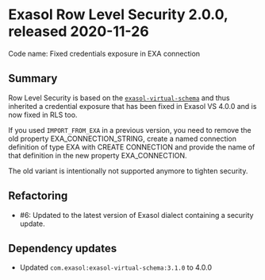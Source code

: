 # Exasol Row Level Security 2.0.0, released 2020-11-26

Code name: Fixed credentials exposure in EXA connection

## Summary

Row Level Security is based on the [`exasol-virtual-schema`](https://github.com/exasol/exasol-virtual-schema) and thus
inherited a credential exposure that has been fixed in Exasol VS 4.0.0 and is now fixed in RLS too.

If you used `IMPORT_FROM_EXA` in a previous version, you need to remove the old property EXA_CONNECTION_STRING,
create a named connection definition of type EXA with CREATE CONNECTION and provide the name of that definition in the
new property EXA_CONNECTION.

The old variant is intentionally not supported anymore to tighten security.

## Refactoring

* #6: Updated to the latest version of Exasol dialect containing a security update.

## Dependency updates
 
 * Updated `com.exasol:exasol-virtual-schema:3.1.0` to 4.0.0